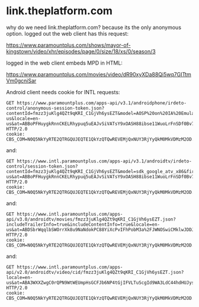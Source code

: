 # link.theplatform.com

why do we need link.theplatform.com? because its the only anonymous option.
logged out the web client has this request:

https://www.paramountplus.com/shows/mayor-of-kingstown/video/xhr/episodes/page/0/size/18/xs/0/season/3

logged in the web client embeds MPD in HTML:

https://www.paramountplus.com/movies/video/dR90xyXDa88Qi5wq7GITtmVm0gcniSar

Android client needs cookie for INTL requests:

~~~
GET https://www.paramountplus.com/apps-api/v3.1/androidphone/irdeto-control/anonymous-session-token.json?contentId=fmzz3juKlg4QZt9qKRI_C1GjVh6ysEZT&model=AOSP%20on%20IA%20Emulator&firmwareVersion=9&version=15.0.28&platform=PP_AndroidApp&locale=en-us&locale=en-us&at=ABBoPFHuygkRnnCKELRhypuq5uEAJvSiVATsY9xOASH88ibse11WuoLrFnSDf0Bv7EY%3D HTTP/2.0
cookie: CBS_COM=N0Q5NkYyRTE2QTRGQUJEQTE1QkYzQTQwREVEMjQxNUY3RjYyQkM0MkVDMzM2OD...
~~~

and:

~~~
GET https://www.intl.paramountplus.com/apps-api/v3.1/androidtv/irdeto-control/session-token.json?contentId=fmzz3juKlg4QZt9qKRI_C1GjVh6ysEZT&model=sdk_google_atv_x86&firmwareVersion=9&version=15.0.28&platform=PPINTL_AndroidTV&locale=en-us&at=ABBoPFHuygkRnnCKELRhypuq5uEAJvSiVATsY9xOASH88ibse11WuoLrFnSDf0Bv7EY%3D HTTP/2.0
cookie: CBS_COM=N0Q5NkYyRTE2QTRGQUJEQTE1QkYzQTQwREVEMjQxNUY3RjYyQkM0MkVDMzM2OD...
~~~

and:

~~~
GET https://www.intl.paramountplus.com/apps-api/v3.0/androidtv/movies/fmzz3juKlg4QZt9qKRI_C1GjVh6ysEZT.json?includeTrailerInfo=true&includeContentInfo=true&locale=en-us&at=ABDSbrWqqlbSWOrrXk8u9NaNdokPC88YiXcPvIFhPobM3a%2FJWNOSwiCMklwJDDJq4c0%3D HTTP/2.0
cookie: CBS_COM=N0Q5NkYyRTE2QTRGQUJEQTE1QkYzQTQwREVEMjQxNUY3RjYyQkM0MkVDMzM2OD...
~~~

and:

~~~
GET https://www.intl.paramountplus.com/apps-api/v2.0/androidtv/video/cid/fmzz3juKlg4QZt9qKRI_C1GjVh6ysEZT.json?locale=en-us&at=ABA3WXXZwgC0rQPN9WtWEUmpHsGCFJb6NP4tGjIFVLTuScgId9WA3LdC44hdHUJysQ0%3D HTTP/2.0
cookie: CBS_COM=N0Q5NkYyRTE2QTRGQUJEQTE1QkYzQTQwREVEMjQxNUY3RjYyQkM0MkVDMzM2OD...
~~~
